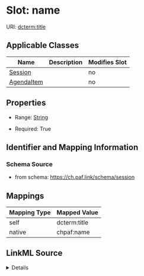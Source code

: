 

# Slot: name



URI: [dcterm:title](http://purl.org/dc/terms/title)



<!-- no inheritance hierarchy -->





## Applicable Classes

| Name | Description | Modifies Slot |
| --- | --- | --- |
| [Session](Session.md) |  |  no  |
| [AgendaItem](AgendaItem.md) |  |  no  |







## Properties

* Range: [String](String.md)

* Required: True





## Identifier and Mapping Information







### Schema Source


* from schema: https://ch.paf.link/schema/session




## Mappings

| Mapping Type | Mapped Value |
| ---  | ---  |
| self | dcterm:title |
| native | chpaf:name |




## LinkML Source

<details>
```yaml
name: name
from_schema: https://ch.paf.link/schema/session
rank: 1000
slot_uri: dcterm:title
alias: name
domain_of:
- Session
- AgendaItem
range: string
required: true

```
</details>